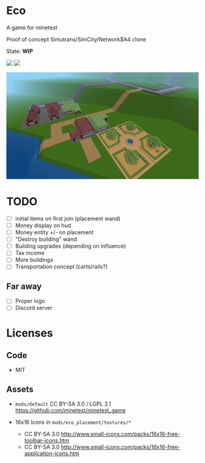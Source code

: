 # Eco

A game for minetest

Proof of concept Simutrans/SimCity/Network$A4 clone

State: **WIP**

![](https://github.com/eco-game/eco/workflows/luacheck/badge.svg)
![](https://github.com/eco-game/eco/workflows/integration-test/badge.svg)

<img src="./screenshot.png"/>

# TODO


* [ ] initial items on first join (placement wand)
* [ ] Money display on hud
* [ ] Money entity +/- on placement
* [ ] "Destroy building" wand
* [ ] Building upgrades (depending on influence)
* [ ] Tax income
* [ ] More buildings
* [ ] Transportation concept (carts/rails?)

## Far away

* [ ] Proper logo
* [ ] Discord server

# Licenses

## Code

* MIT


## Assets

* `mods/default` CC BY-SA 3.0 / LGPL 2.1 https://github.com/minetest/minetest_game

* 16x16 Icons in `mods/eco_placement/textures/*`
  * CC BY-SA 3.0 http://www.small-icons.com/packs/16x16-free-toolbar-icons.htm
  * CC BY-SA 3.0 http://www.small-icons.com/packs/16x16-free-application-icons.htm
